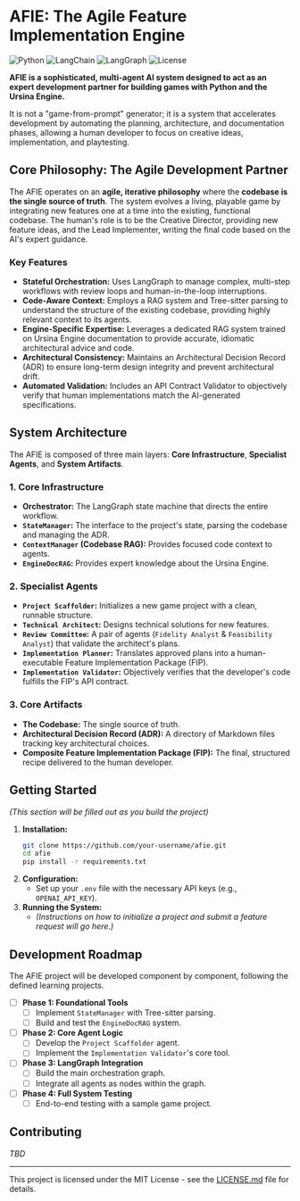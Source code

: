 # AFIE: The Agile Feature Implementation Engine

![Python](https://img.shields.io/badge/python-3.11+-blue.svg)
![LangChain](https://img.shields.io/badge/LangChain-Integration-green)
![LangGraph](https://img.shields.io/badge/LangGraph-Orchestration-orange)
![License](https://img.shields.io/badge/License-MIT-yellow.svg)

**AFIE is a sophisticated, multi-agent AI system designed to act as an expert development partner for building games with Python and the Ursina Engine.**

It is not a "game-from-prompt" generator; it is a system that accelerates development by automating the planning, architecture, and documentation phases, allowing a human developer to focus on creative ideas, implementation, and playtesting.

## Core Philosophy: The Agile Development Partner

The AFIE operates on an **agile, iterative philosophy** where the **codebase is the single source of truth**. The system evolves a living, playable game by integrating new features one at a time into the existing, functional codebase. The human's role is to be the Creative Director, providing new feature ideas, and the Lead Implementer, writing the final code based on the AI's expert guidance.

### Key Features
- **Stateful Orchestration:** Uses LangGraph to manage complex, multi-step workflows with review loops and human-in-the-loop interruptions.
- **Code-Aware Context:** Employs a RAG system and Tree-sitter parsing to understand the structure of the existing codebase, providing highly relevant context to its agents.
- **Engine-Specific Expertise:** Leverages a dedicated RAG system trained on Ursina Engine documentation to provide accurate, idiomatic architectural advice and code.
- **Architectural Consistency:** Maintains an Architectural Decision Record (ADR) to ensure long-term design integrity and prevent architectural drift.
- **Automated Validation:** Includes an API Contract Validator to objectively verify that human implementations match the AI-generated specifications.

## System Architecture

The AFIE is composed of three main layers: **Core Infrastructure**, **Specialist Agents**, and **System Artifacts**.


### 1. Core Infrastructure
- **Orchestrator:** The LangGraph state machine that directs the entire workflow.
- **`StateManager`:** The interface to the project's state, parsing the codebase and managing the ADR.
- **`ContextManager` (Codebase RAG):** Provides focused code context to agents.
- **`EngineDocRAG`:** Provides expert knowledge about the Ursina Engine.

### 2. Specialist Agents
- **`Project Scaffolder`:** Initializes a new game project with a clean, runnable structure.
- **`Technical Architect`:** Designs technical solutions for new features.
- **`Review Committee`:** A pair of agents (`Fidelity Analyst` & `Feasibility Analyst`) that validate the architect's plans.
- **`Implementation Planner`:** Translates approved plans into a human-executable Feature Implementation Package (FIP).
- **`Implementation Validator`:** Objectively verifies that the developer's code fulfills the FIP's API contract.

### 3. Core Artifacts
- **The Codebase:** The single source of truth.
- **Architectural Decision Record (ADR):** A directory of Markdown files tracking key architectural choices.
- **Composite Feature Implementation Package (FIP):** The final, structured recipe delivered to the human developer.

## Getting Started

*(This section will be filled out as you build the project)*

1.  **Installation:**
    ```bash
    git clone https://github.com/your-username/afie.git
    cd afie
    pip install -r requirements.txt
    ```
2.  **Configuration:**
    - Set up your `.env` file with the necessary API keys (e.g., `OPENAI_API_KEY`).
3.  **Running the System:**
    - *(Instructions on how to initialize a project and submit a feature request will go here.)*

## Development Roadmap

The AFIE project will be developed component by component, following the defined learning projects.

- [ ] **Phase 1: Foundational Tools**
  - [ ] Implement `StateManager` with Tree-sitter parsing.
  - [ ] Build and test the `EngineDocRAG` system.
- [ ] **Phase 2: Core Agent Logic**
  - [ ] Develop the `Project Scaffolder` agent.
  - [ ] Implement the `Implementation Validator`'s core tool.
- [ ] **Phase 3: LangGraph Integration**
  - [ ] Build the main orchestration graph.
  - [ ] Integrate all agents as nodes within the graph.
- [ ] **Phase 4: Full System Testing**
  - [ ] End-to-end testing with a sample game project.

## Contributing

*TBD*

---
This project is licensed under the MIT License - see the [LICENSE.md](LICENSE.md) file for details.
